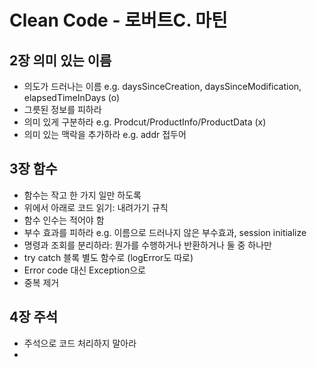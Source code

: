 # Clean Code - 로버트C. 마틴

## 2장 의미 있는 이름
- 의도가 드러나는 이름 e.g. daysSinceCreation, daysSinceModification, elapsedTimeInDays (o)
- 그릇된 정보를 피하라
- 의미 있게 구분하라 e.g. Prodcut/ProductInfo/ProductData (x)
- 의미 있는 맥락을 추가하라  e.g. addr 접두어

## 3장 함수
- 함수는 작고 한 가지 일만 하도록
- 위에서 아래로 코드 읽기: 내려가기 규칙
- 함수 인수는 적어야 함
- 부수 효과를 피하라 e.g. 이름으로 드러나지 않은 부수효과, session initialize
- 명령과 조회를 분리하라: 뭔가를 수행하거나 반환하거나 둘 중 하나만
- try catch 블록 별도 함수로 (logError도 따로)
- Error code 대신 Exception으로
- 중복 제거

## 4장 주석
- 주석으로 코드 처리하지 말아라
- 
